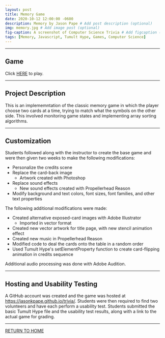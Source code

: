 ```yaml
---
layout: post
title: Memory Game
date: 2020-10-12 12:00:00 -0600
description: Memory by Jason Pape # Add post description (optional)
img: memory.jpg # Add image post (optional)
fig-caption: A screenshot of Computer Science Trivia # Add figcaption (optional)
tags: [Memory, Javascript, Tumult Hype, Games, Computer Science]
---
```


----
## Game
Click <a href="https://jasonkpape.github.io/trivia/" target="_blank">HERE</a> to play.

----
## Project Description
This is an implememntation of the classic memory game in which the player choose two cards at a time, trying to match what the symbols on the other side. This involved monitoring game states and implementing array sorting algorithms.

----
## Customization
Students followed along with the instructor to create the base game and were then given two weeks to make the following modifications:

* Personalize the credits scene
* Replace the card-back image
  * Artwork created with Photoshop
* Replace sound effects
  * New sound effects created with Propellerhead Reason
* Modify background and text colors, font sizes, font families, and other text properties

The following additional modifications were made:

* Created alternative exposed-card images with Adobe Illustrator
  * Imported in vector format
* Created new vector artwork for title page, with new stencil animation effect
* Created new music in Propellerhead Reason
* Modified code to deal the cards onto the table in a random order
* Used Tumult Hype's setElementProperty function to create card-flipping animation in credits sequence

Additional audio processing was done with Adobe Audition.

----
## Hosting and Usability Testing
 A GitHub account was created and the game was hosted at <a href="https://jasonkpape.github.io/memory/" target="_blank">https://jasonkpape.github.io/trivia/</a>. Students were then required to find two volunteers and have each perform a usability test. Students submitted the basic Tumult Hype file and the usability test results, along with a link to the actual game for grading.

----
[RETURN TO HOME](https://jasonkpape.github.io/jekyll-portfolio/)
